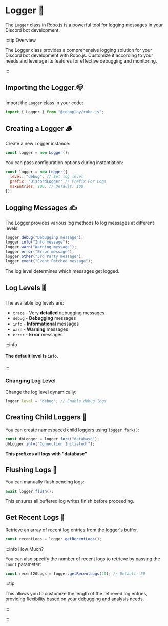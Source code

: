 # Logger 🌳

The `Logger` class in Robo.js is a powerful tool for logging messages in your Discord bot development.


:::tip Overview

The Logger class provides a comprehensive logging solution for your Discord bot development with Robo.js. Customize it according to your needs and leverage its features for effective debugging and monitoring.

:::


## Importing the Logger.📪

Import the `Logger` class in your code:

```javascript
import { Logger } from "@roboplay/robo.js";
```

## Creating a Logger 🪵

Create a new Logger instance:

```javascript
const logger = new Logger();
```

You can pass configuration options during instantiation:

```javascript {2}
const logger = new Logger({
  level: "debug", // Set log level 
  prefix: "DiscordLogger",// Prefix For Logs
  maxEntries: 200, // Default: 100
});
```

## Logging Messages ✍️

The Logger provides various log methods to log messages at different levels:

```javascript
logger.debug("Debugging message");
logger.info("Info message");
logger.warn("Warning message");
logger.error("Error message");
logger.other("3rd Party message");
logger.event("Event Patched message");
```

The log level determines which messages get logged.

## Log Levels 🎚️

The available log levels are:

- `trace` - Very **detailed** debugging messages
- `debug` - **Debugging** messages 
- `info` - **Informational** messages
- `warn` - **Warning** messages
- `error` - **Error** messages

:::info

#### The default level is `info`.

:::

### Changing Log Level 

Change the log level dynamically:

```javascript
logger.level = "debug"; // Enable debug logs
```

## Creating Child Loggers 🐣

You can create namespaced child loggers using `logger.fork()`:

```javascript {1}
const dbLogger = logger.fork("database");
dbLogger.info("Connection Initiated!");
```

**This prefixes all logs with "database"**

## Flushing Logs 🚽

You can manually flush pending logs:

```javascript
await logger.flush();
```

This ensures all buffered log writes finish before proceeding.

## Get Recent Logs 📡

Retrieve an array of recent log entries from the logger's buffer.


```javascript
const recentLogs = logger.getRecentLogs();
```

:::info How Much?

You can also specify the number of recent logs to retrieve by passing the `count` parameter:

```javascript
const recent20Logs = logger.getRecentLogs(20); // Default: 50
```

:::tip

This allows you to customize the length of the retrieved log entries, providing flexibility based on your debugging and analysis needs. 

:::

:::
